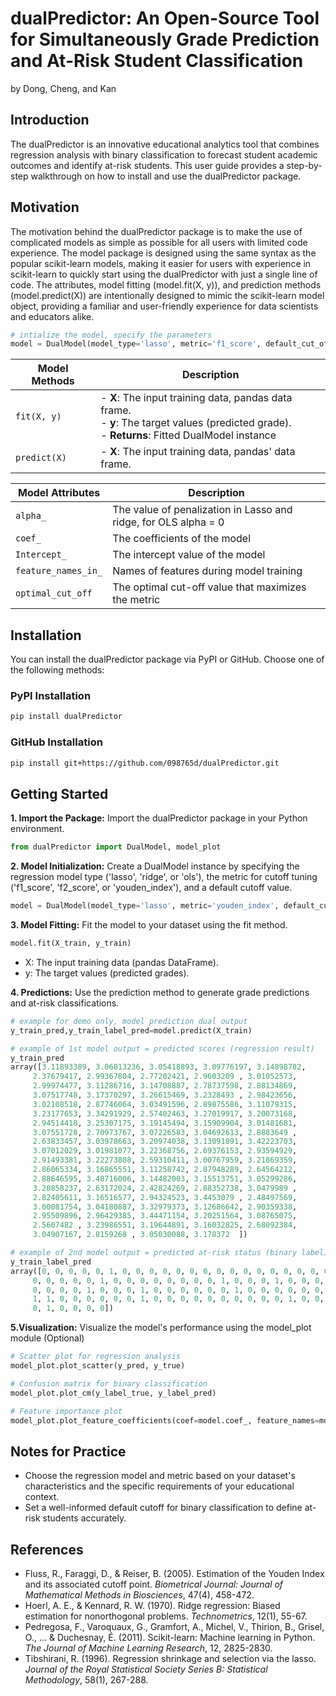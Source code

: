 # dualPredictor: An Open-Source Tool for Simultaneously Grade Prediction and At-Risk Student Classification

by Dong, Cheng, and Kan

## Introduction

The dualPredictor is an innovative educational analytics tool that combines regression analysis with binary classification to forecast student academic outcomes and identify at-risk students. This user guide provides a step-by-step walkthrough on how to install and use the dualPredictor package.

## Motivation
The motivation behind the dualPredictor package is to make the use of complicated models as simple as possible for all users with limited code experience. The model package is designed using the same syntax as the popular scikit-learn models, making it easier for users with experience in scikit-learn to quickly start using the dualPredictor with just a single line of code. The attributes, model fitting (model.fit(X, y)), and prediction methods (model.predict(X)) are intentionally designed to mimic the scikit-learn model object, providing a familiar and user-friendly experience for data scientists and educators alike.
```python
# intialize the model, specify the parameters
model = DualModel(model_type='lasso', metric='f1_score', default_cut_off=2.5)
```

| Model Methods | Description |
|--------------|-------------|
| `fit(X, y)`  | - **X**: The input training data, pandas data frame. <br> - **y**: The target values (predicted grade). <br> - **Returns**: Fitted DualModel instance |
| `predict(X)` | - **X**: The input training data, pandas' data frame. |

| Model Attributes   | Description                                                   |
|--------------------|---------------------------------------------------------------|
| `alpha_`           | The value of penalization in Lasso and ridge, for OLS alpha = 0 |
| `coef_`            | The coefficients of the model                                  |
| `Intercept_`       | The intercept value of the model                               |
| `feature_names_in_`| Names of features during model training                        |
| `optimal_cut_off`  | The optimal cut-off value that maximizes the metric            |

## Installation

You can install the dualPredictor package via PyPI or GitHub. Choose one of the following methods:

### PyPI Installation

```bash
pip install dualPredictor
```
### GitHub Installation
```bash
pip install git+https://github.com/098765d/dualPredictor.git
```

## Getting Started
**1. Import the Package:** Import the dualPredictor package in your Python environment.
```python
from dualPredictor import DualModel, model_plot
```
**2. Model Initialization:** Create a DualModel instance by specifying the regression model type ('lasso', 'ridge', or 'ols'), the metric for cutoff tuning ('f1_score', 'f2_score', or 'youden_index'), and a default cutoff value.
```python
model = DualModel(model_type='lasso', metric='youden_index', default_cut_off=2.5)
```
**3. Model Fitting:** Fit the model to your dataset using the fit method.
```python
model.fit(X_train, y_train)
```
- X: The input training data (pandas DataFrame).
- y: The target values (predicted grades).

**4. Predictions:** Use the prediction method to generate grade predictions and at-risk classifications.
  ```python
# example for demo only, model prediction dual output
y_train_pred,y_train_label_pred=model.predict(X_train)

# example of 1st model output = predicted scores (regression result)
y_train_pred
array([3.11893389, 3.06013236, 3.05418893, 3.09776197, 3.14898782,
       2.37679417, 2.99367804, 2.77202421, 2.9603209 , 3.01052573,
       2.99974477, 3.11286716, 3.14708887, 2.78737598, 2.88134869,
       3.07517748, 3.17370297, 3.26615469, 3.2328493 , 2.98423656,
       3.02108518, 2.87746064, 3.03491596, 2.89875586, 3.11079315,
       3.23177653, 3.34291929, 2.57402463, 3.27019917, 3.20073168,
       2.94514418, 3.25307175, 3.19145494, 3.15909904, 3.01481681,
       3.07551728, 2.70973767, 3.07226583, 3.04692613, 2.8883649 ,
       2.63833457, 3.03978663, 3.20974038, 3.13091091, 3.42223703,
       3.07012029, 3.01981077, 3.22368756, 2.69376153, 2.93594929,
       2.91493381, 3.22273808, 2.59310411, 3.00767959, 3.21869359,
       2.86065334, 3.16865551, 3.11258742, 2.87948289, 2.64564212,
       2.88646595, 3.48716006, 3.14482003, 3.15513751, 3.05299286,
       3.20858237, 2.63172024, 2.42824269, 2.88352738, 3.0479989 ,
       2.82405611, 3.16516577, 2.94324523, 3.4453079 , 2.48497569,
       3.00081754, 3.04180887, 3.32979373, 3.12686642, 2.90359338,
       2.95509896, 2.96429385, 3.44471154, 3.20251564, 3.08765075,
       2.5607482 , 3.23986551, 3.19644891, 3.16032825, 2.68092384,
       3.04907167, 2.8159268 , 3.05030088, 3.178372  ])

# example of 2nd model output = predicted at-risk status (binary label)
y_train_label_pred
array([0, 0, 0, 0, 0, 1, 0, 0, 0, 0, 0, 0, 0, 0, 0, 0, 0, 0, 0, 0, 0, 0,
       0, 0, 0, 0, 0, 1, 0, 0, 0, 0, 0, 0, 0, 0, 1, 0, 0, 0, 1, 0, 0, 0,
       0, 0, 0, 0, 1, 0, 0, 0, 1, 0, 0, 0, 0, 0, 0, 1, 0, 0, 0, 0, 0, 0,
       1, 1, 0, 0, 0, 0, 0, 0, 1, 0, 0, 0, 0, 0, 0, 0, 0, 0, 0, 1, 0, 0,
       0, 1, 0, 0, 0, 0])
```

**5.Visualization:** Visualize the model's performance using the model_plot module (Optional)
```python
# Scatter plot for regression analysis
model_plot.plot_scatter(y_pred, y_true)

# Confusion matrix for binary classification
model_plot.plot_cm(y_label_true, y_label_pred)

# Feature importance plot
model_plot.plot_feature_coefficients(coef=model.coef_, feature_names=model.feature_names_in_)
```

## Notes for Practice
- Choose the regression model and metric based on your dataset's characteristics and the specific requirements of your educational context.
- Set a well-informed default cutoff for binary classification to define at-risk students accurately.

## References

- Fluss, R., Faraggi, D., & Reiser, B. (2005). Estimation of the Youden Index and its associated cutoff point. _Biometrical Journal: Journal of Mathematical Methods in Biosciences_, 47(4), 458-472.
- Hoerl, A. E., & Kennard, R. W. (1970). Ridge regression: Biased estimation for nonorthogonal problems. _Technometrics_, 12(1), 55-67.
- Pedregosa, F., Varoquaux, G., Gramfort, A., Michel, V., Thirion, B., Grisel, O., ... & Duchesnay, É. (2011). Scikit-learn: Machine learning in Python. _The Journal of Machine Learning Research_, 12, 2825-2830.
- Tibshirani, R. (1996). Regression shrinkage and selection via the lasso. _Journal of the Royal Statistical Society Series B: Statistical Methodology_, 58(1), 267-288.
